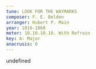 ```yaml
---
tune: LOOK FOR THE WAYMARKS
composer: F. E. Belden
arranger: Hubert P. Main
year: 1816-1868
meter: 10.10.10.10. With Refrain
key: A♭ Major
anacrusis: 0
---
```

undefined